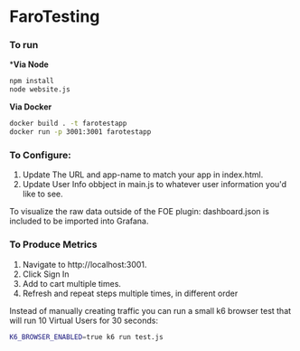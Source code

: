 # FaroTesting

### To run

***Via Node**
```bash
npm install
node website.js
```
**Via Docker**

```bash
docker build . -t farotestapp
docker run -p 3001:3001 farotestapp

```

### To Configure: 

1. Update The URL and app-name to match your app in index.html. 
2. Update User Info obbject in main.js to whatever user information you'd like to see. 

To visualize the raw data outside of the FOE plugin: dashboard.json is included to be imported into Grafana.

### To Produce Metrics
1. Navigate to http://localhost:3001. 
2. Click Sign In
3. Add to cart multiple times. 
4. Refresh and repeat steps multiple times, in different order 

Instead of manually creating traffic you can run a small k6 browser test that will run 10 Virtual Users for 30 seconds: 

```bash 
K6_BROWSER_ENABLED=true k6 run test.js
```


